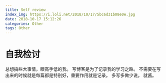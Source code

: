 ```yaml
---
title: Self review
index_img: https://i.loli.net/2018/10/17/5bc6d31b08e0e.jpg
date: 2018-10-17 15:12:26
categories: Other
tags: Other
---
```

# 自我检讨
总想搞些大事情，眼高手低的我。
写博客是为了记录我的学习之路。
不需要在写出来的时候就是每篇都是特别好，重要作用就是记录。
多写多做少说。
就酱。
